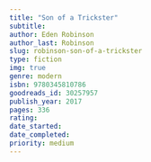 ```yaml
---
title: "Son of a Trickster"
subtitle: 
author: Eden Robinson
author_last: Robinson
slug: robinson-son-of-a-trickster
type: fiction
img: true
genre: modern
isbn: 9780345810786
goodreads_id: 30257957
publish_year: 2017
pages: 336
rating: 
date_started:
date_completed:
priority: medium
---
```

